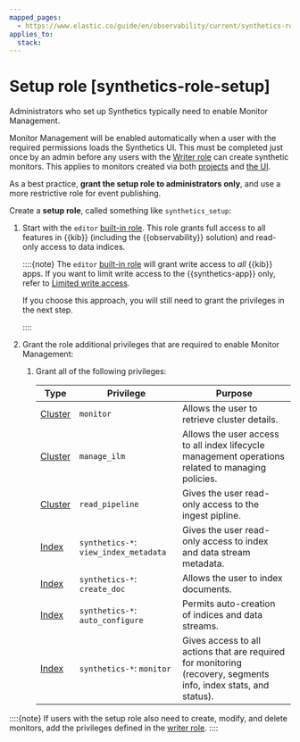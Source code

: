 ```yaml
---
mapped_pages:
  - https://www.elastic.co/guide/en/observability/current/synthetics-role-setup.html
applies_to:
  stack:
---
```


# Setup role [synthetics-role-setup]

Administrators who set up Synthetics typically need to enable Monitor Management.

Monitor Management will be enabled automatically when a user with the required permissions loads the Synthetics UI. This must be completed just once by an admin before any users with the [Writer role](/solutions/observability/synthetics/writer-role.md) can create synthetic monitors. This applies to monitors created via both [projects](/solutions/observability/synthetics/create-monitors-with-projects.md) and [the UI](/solutions/observability/synthetics/create-monitors-ui.md).

As a best practice, **grant the setup role to administrators only**, and use a more restrictive role for event publishing.

Create a **setup role**, called something like `synthetics_setup`:

1. Start with the `editor` [built-in role](/deploy-manage/users-roles/cluster-or-deployment-auth/built-in-roles.md). This role grants full access to all features in {{kib}} (including the {{observability}} solution) and read-only access to data indices.

    ::::{note}
    The `editor` [built-in role](/deploy-manage/users-roles/cluster-or-deployment-auth/built-in-roles.md) will grant write access to *all* {{kib}} apps. If you want to limit write access to the {{synthetics-app}} only, refer to [Limited write access](/solutions/observability/synthetics/writer-role.md#synthetics-write-privileges-limited).

    If you choose this approach, you will still need to grant the privileges in the next step.

    ::::

2. Grant the role additional privileges that are required to enable Monitor Management:

    1. Grant all of the following privileges:

        | Type | Privilege | Purpose |
        | --- | --- | --- |
        | [Cluster](/deploy-manage/users-roles/cluster-or-deployment-auth/elasticsearch-privileges.md#privileges-list-cluster) | `monitor` | Allows the user to retrieve cluster details. |
        | [Cluster](/deploy-manage/users-roles/cluster-or-deployment-auth/elasticsearch-privileges.md#privileges-list-cluster) | `manage_ilm` | Allows the user access to all index lifecycle management operations related to managing policies. |
        | [Cluster](/deploy-manage/users-roles/cluster-or-deployment-auth/elasticsearch-privileges.md#privileges-list-cluster) | `read_pipeline` | Gives the user read-only access to the ingest pipline. |
        | [Index](/deploy-manage/users-roles/cluster-or-deployment-auth/elasticsearch-privileges.md#privileges-list-indices) | `synthetics-*`: `view_index_metadata` | Gives the user read-only access to index and data stream metadata. |
        | [Index](/deploy-manage/users-roles/cluster-or-deployment-auth/elasticsearch-privileges.md#privileges-list-indices) | `synthetics-*`: `create_doc` | Allows the user to index documents. |
        | [Index](/deploy-manage/users-roles/cluster-or-deployment-auth/elasticsearch-privileges.md#privileges-list-indices) | `synthetics-*`: `auto_configure` | Permits auto-creation of indices and data streams. |
        | [Index](/deploy-manage/users-roles/cluster-or-deployment-auth/elasticsearch-privileges.md#privileges-list-indices) | `synthetics-*`: `monitor` | Gives access to all actions that are required for monitoring (recovery, segments info, index stats, and status). |

::::{note}
If users with the setup role also need to create, modify, and delete monitors, add the privileges defined in the [writer role](/solutions/observability/synthetics/writer-role.md).
::::

